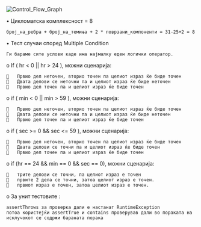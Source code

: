 ![Control_Flow_Graph](https://user-images.githubusercontent.com/73724863/119914234-0c5b2e80-bf60-11eb-8597-d6c40a5b450b.png)



•	Цикломатска комплексност = 8
        
    број_на_ребра + број_на_темиња + 2 * поврзани_компоненти = 31-25+2 = 8

•	Тест случаи според Multiple Condition 

    Ги бараме сите услови каде има најмалку еден логички оператор.
    
o	If ( hr < 0 || hr > 24 ), можни сценарија:

    	Првио дел неточен, вторио точен па целиот израз ќе биде точен
    	Двата делови се неточни па и целиот израз ќе биде неточен
    	Првио дел точен па и целиот израз ќе биде точен
o	if ( min < 0 || min > 59 ),  можни сценарија:

    	Првио дел неточен, вторио точен па целиот израз ќе биде точен
    	Двата делови се неточни па и целиот израз ќе биде неточен
    	Првио дел точен па и целиот израз ќе биде точен
o	if ( sec >= 0 && sec <= 59 ), можни сценарија:

    	Првио дел неточен, вторио точен па целиот израз ќе биде точен
    	Двата делови се точни па и целиот израз ќе биде точен
    	Првио дел точен па и целиот израз ќе биде точен
o	if (hr == 24 && min == 0 && sec == 0), можни сценарија:

    	трите делови се точни, па целиот израз е точен
    	првите 2 дела се точни, затоа целиот израз е точен.
    	првиот израз е точен, затоа целиот израз е точен.
o	За унит тестовите :
    
    assertThrows за проверка дали е настанат RuntimeException
    потоа користејќи assertTrue и contains проверував дали во пораката на исклучокот се содржи бараната порака

